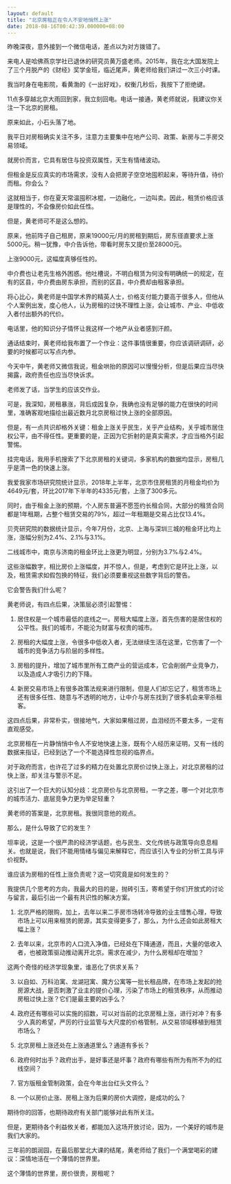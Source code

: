 ```yaml
---
layout: default
title: "北京房租正在令人不安地悄然上涨"
date: 2018-08-16T00:42:39.000000+08:00
---
```


昨晚深夜，意外接到一个微信电话，差点以为对方拨错了。

来电人是哈佛燕京学社已退休的研究员黄万盛老师。2015年，我在北大国发院上了三个月脱产的《财经》奖学金班，临近尾声，黄老师给我们讲过一次三小时课。

我当时身在电影院，看黄渤的《一出好戏》，权衡几秒后，我按下了拒绝键。

11点多穿越北京大雨回到家，我立刻回电。电话一接通，黄老师就说，我建议你关注一下北京的房租。

原来如此，小石头落了地。

我平日对房租确实关注不多，注意力主要集中在地产公司、政策、新房与二手房交易领域。

就房价而言，它具有居住与投资双属性，天生有情绪波动。

但租金是反应真实的市场需求，没有人会把房子空空地囤积起来，等待升值，待价而租。你会么？

这就相当于，你在夏天常温囤积冰棍，一边融化，一边叫卖。因此，租赁价格应该是理性的，不会像房价如此任性。

但是，黄老师可不是这么想的。

原来，他前阵子自己租房，原来19000元/月的房租到期后，房东径直要求上涨5000元。稍一犹豫，中介告诉他，带看时房东又提价至28000元。

上涨9000元，这幅度真够任性的。

中介费也让老先生格外困惑。他吐槽说，不明白租赁为何没有明确统一的规定，在有的区县，中介费由房东承担，而别的区县，中介费却由租客承担。

将心比心，黄老师是中国学术界的精英人士，价格支付能力要高于很多人，但他从个人案例出发，度心他人，认为房租的过快不理性上涨，会让城市、产业、中低收入者付出额外的代价。

电话里，他的知识分子情怀让我这样一个地产从业者感到汗颜。

通话结束时，黄老师给我布置了一个作业：这件事情很重要，你应该调研调研，必要的时候都可以写点内参。

今天中午，黄老师又微信我说，租金哄抬的原因可以慢慢分析，但是后果应当尽快揭露，政府责任也应当尽快诉求。

老师发了话，当学生的应该交作业。

可是，我深知，房租暴涨，背后成因复杂，我确也没有足够的能力在很快的时间里，准确客观地描绘出最近数月北京房租过快上涨的全部原因。

但是，有一点共识却格外关键：租金上涨关乎民生，关乎产业结构，关乎城市居住权公平，由不得任性。更重要的是，正因为它折射的是真实需求，才应当格外引起警惕。

挂完电话，我用手机搜索了下北京房租的关键词，多家机构的数据均显示，房租几乎是清一色的快速上涨。

我爱我家市场研究院统计显示，2018年上半年，北京市住房租赁的月租金均价为4649元/套，环比2017年下半年的4335元/套，上涨了300多元。

同时，由于租金上涨的预期，个人房东普遍不愿签约长租合同，大部分的租赁合同都是1年租期，占整个租赁交易的79%，超过一年租期是交易占比仅13.4%。

贝壳研究院的数据统计显示，今年7月份，北京、上海与深圳三城的租金环比均上涨，涨幅分别为2.4%、2.1%与3.1%。

二线城市中，南京与济南的租金环比上涨更为明显，分别为3.7%与2.4%。

这些涨幅数字，相比房价上涨幅度，并不惊人，但是，考虑到它是环比上涨，以及，租赁需求如假包换的特征，我们必须要重视这些数字背后的警告。

它会警告我们什么呢？

黄老师说，有四点后果，决策层必须引起警惕：

1. 居住权是一个城市最低的底线之一。房租大幅度上涨，首先伤害的是居住权的公平性。我们的城市，不能沦为财富与权贵的城市。

2. 房租的大幅度上涨，令很多中低收入者，无法继续生活在这里，它伤害了一个城市的竞争活力与阶层的多样性。

3. 房租的提升，增加了城市里所有工商产业的营运成本，它会削弱产业竞争力，以及造成人才吸引力的下降。

4. 新房交易市场上有很多政策法规来进行限制，但是人们却忘记了，租赁市场上还有很多任性、随意与不透明的地方，让中介与房东找到了很多机会来宰杀租客。

这四点后果，非常朴实，很接地气，大家如果租过房，血泪经历不要太多，一定有直观感受。

北京房租在一片静悄悄中令人不安地快速上涨，既有个人经历来证明，又有一线的数据来指证，已经到达了一个不能选择性忽视的临界点。

对于政府而言，也许花了过多的精力在处置北京房价过快上涨上，对北京房租的过快上涨，却关注与警示不足。

这引出了一个巨大的认知分歧：北京房价与北京房租，一字之差，哪一个对北京市的城市活力、底层竞争力更为举足轻重？

黄老师的答案是，北京房租。我很同意他的观点。

那么，是什么导致了它的发生？

坦率说，这是一个很严肃的经济学话题，也与民生、文化传统与政策导向息息相关。也就是说，我们不能用情绪与偏见来解释它，而应该引入专业的分析工具与评价视野。

谁应该为房租的任性上涨负责呢？这一切究竟是如何发生的？

我提供几个思考的方向，我最大的目的是，抛砖引玉，寄希望于你们开放式的讨论与留言，最后引出一个最有共识性的解决方案。

1. 北京严格的限购，加上，去年以来二手房市场转冷导致的业主惜售心理，导致市场上可以用来租赁的房源，其实变得更多了，那么，为什么还会如此房租大幅上涨？

2. 去年以来，北京市的人口流入净值，已经处在下降通道，而且，大量的低收入者，也被政策驱动推动离开北京。需求在减少，为什么房租却在增加？

这两个奇怪的经济学现象里，谁恶化了供求关系？

3. 以自如、万科泊寓、龙湖冠寓、魔方公寓等一批长租品牌，在市场上发起的抢房源大战，是否刺激了业主的提价心理，污染了市场上的租赁秩序，从而推动房租过快上涨？它们是最主要的凶手么？

4. 政府还有哪些可以实施的招数，可以对当前的北京房租上涨，进行对冲？有多少人真的希望，严厉的行业监管与大尺度的价格管制，从交易领域移植到租赁市场么？

5. 北京房租上涨还处在上涨通道里么？通道有多长？

6. 政府何时出手？政府出手，是好事还是坏事？政府有哪些有所为有所不为的红线空间？

7. 官方版租金管制政策，会在今年出台红头文件么？

8. 一个以房价止涨、房租上涨为后果的房价大调控，是成功的么？

期待你的回答，也期待政府有关部门能够对此有所关注。

但是，更期待各个利益攸关者，都能加入这场开放讨论，因为，一个美好的城市是我们大家的。

三年前的朗润园，在最后那堂北大课的结尾，黄老师给了我们一个满堂喝彩的建议：深情地活在一个薄情的世界里。

这个薄情的世界里，房价很贵，房租呢？

